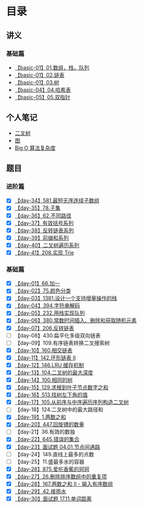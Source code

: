 # 目录

## 讲义

### 基础篇

-   [【basic-01】01.数组，栈，队列](https://github.com/leetcode-pp/91alg-1/blob/master/basic-01.md)
-   [【basic-01】02.链表](https://github.com/leetcode-pp/91alg-1/blob/master/basic-02.md)
-   [【basic-01】03.树](https://github.com/leetcode-pp/91alg-1/blob/master/basic-03.md)
-   [【basic-04】04.哈希表](https://github.com/leetcode-pp/91alg-1/blob/master/basic-04.md)
-   [【basic-05】05.双指针](https://lucifer.ren/blog/2020/05/26/91algo-basic-05.two-pointer/)

## 个人笔记

-   [二叉树](https://github.com/suukii/Articles/blob/master/articles/dsa_binary_tree.md)
-   [图](https://github.com/suukii/Articles/blob/master/articles/dsa_graph.md)
-   [Big O 算法复杂度](https://github.com/suukii/Articles/blob/master/articles/big_O_complexity.md)

## 题目

### 进阶篇

-   [x] [【day-34】581.最短无序连续子数组](./medium/day-34.md)
-   [x] [【day-35】78.子集](./medium/day-35.md)
-   [x] [【day-36】62.不同路径](./medium/day-36.md)
-   [x] [【day-37】有效括号系列](./medium/day-37.md)
-   [x] [【day-38】反转链表系列](./medium/day-38.md)
-   [x] [【day-39】前缀和系列](./medium/day-39.md)
-   [x] [【day-40】二叉树遍历系列](./medium/day-40.md)
-   [x] [【day-41】208.实现 Trie](./medium/day-41.md)

### 基础篇

-   [x] [【day-01】66.加一](./basic/day-01.md)
-   [x] [【day-02】75.颜色分类](./basic/day-02.md)
-   [x] [【day-03】1381.设计一个支持增量操作的栈](./basic/day-03.md)
-   [x] [【day-04】394.字符串解码](./basic/day-04.md)
-   [x] [【day-05】232.用栈实现队列](./basic/day-05.md)
-   [x] [【day-06】380.常数时间插入、删除和获取随机元素](./basic/day-06.md)
-   [x] [【day-07】206.反转链表](./basic/day-07.md)
-   [ ] 【day-08】430.扁平化多级双向链表
-   [ ] 【day-09】109.有序链表转换二叉搜索树
-   [x] [【day-10】160.相交链表](./basic/day-10.md)
-   [x] [【day-11】142.环形链表 II](./basic/day-11.md)
-   [x] [【day-12】146.LRU 缓存机制](./basic/day-12.md)
-   [x] [【day-13】104.二叉树的最大深度](./basic/day-13.md)
-   [x] [【day-14】100.相同的树](./basic/day-14.md)
-   [x] [【day-15】129.求根到叶子节点数字之和](./basic/day-15.md)
-   [x] [【day-16】513.找树左下角的值](./basic/day-16.md)
-   [x] [【day-17】105.从前序与中序遍历序列构造二叉树](./basic/day-17.md)
-   [ ] 【day-18】124.二叉树中的最大路径和
-   [x] [【day-19】1.两数之和](./basic/day-19.md)
-   [x] [【day-20】447.回旋镖的数量](./basic/day-20.md)
-   [ ] 【day-21】36.有效的数独
-   [x] [【day-22】645.错误的集合](./basic/day-22.md)
-   [x] [【day-23】面试题 04.01.节点间通路](./basic/day-23.md)
-   [ ] 【day-24】149.直线上最多的点数
-   [ ] 【day-25】11.盛最多水的容器
-   [x] [【day-26】875.爱吃香蕉的珂珂](./basic/day-26.md)
-   [x] [【day-27】26.删除排序数组中的重复项](./basic/day-27.md)
-   [x] [【day-28】167.两数之和 II - 输入有序数组](./basic/day-28.md)
-   [x] [【day-29】42.接雨水](./basic/day-29.md)
-   [x] [【day-30】面试题 17.11.单词距离](./basic/day-30.md)
